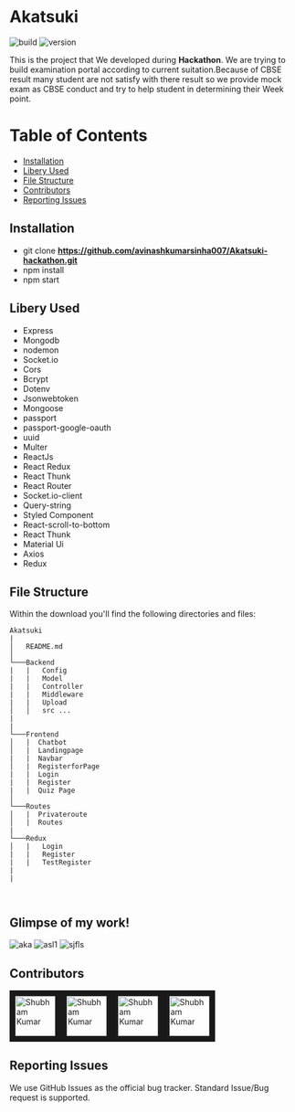 # Akatsuki

![build](https://img.shields.io/travis/USER/REPO.svg) ![version](https://img.shields.io/badge/version-1.0.0-blue.svg)  
<!--- ![Product Presentation Image](public/cover.png) --> 
This is the project that We developed  during **Hackathon**. We are trying to build examination portal according to current suitation.Because of CBSE result many student are not satisfy with there result so we provide mock exam as CBSE conduct and try to help student in determining their Week point.

# Table of Contents

* [Installation](#installation)
* [Libery Used](#libery-used)
* [File Structure](#file-structure)
* [Contributors](#contributors)
* [Reporting Issues](#reporting-issues)


## Installation

* git clone **https://github.com/avinashkumarsinha007/Akatsuki-hackathon.git** 
* npm install
* npm start

## Libery Used

* Express
* Mongodb
* nodemon
* Socket.io
* Cors
* Bcrypt
* Dotenv
* Jsonwebtoken
* Mongoose
* passport
* passport-google-oauth
* uuid
* Multer
* ReactJs
* React Redux
* React Thunk
* React Router
* Socket.io-client
* Query-string
* Styled Component
* React-scroll-to-bottom
* React Thunk
* Material Ui
* Axios
* Redux


## File Structure

Within the download you'll find the following directories and files:

```
Akatsuki
|
│   README.md 
│
└───Backend
|   |   Config
|   |   Model
|   |   Controller
|   |   Middleware
|   |   Upload
│   │   src ...
|
|
└───Frontend
│   |  Chatbot
│   |  Landingpage
|   |  Navbar
│   |  RegisterforPage
|   |  Login
|   |  Register
|   |  Quiz Page
│ 
└───Routes
│   |  Privateroute
│   |  Routes
|    
└───Redux 
│   |   Login
|   |   Register
|   |   TestRegister
|     
|   
    


```  

## Glimpse of my work!
![aka](https://user-images.githubusercontent.com/34106521/128633878-a86d79da-6bdc-42ac-835b-09651f776828.PNG)
![asl1](https://user-images.githubusercontent.com/34106521/128633880-16062772-8cc0-4406-b33a-0c63c6760dc9.PNG)
![sjfls](https://user-images.githubusercontent.com/34106521/128633895-7b6fa653-45cc-42aa-bd4b-6b043704077a.PNG)




## Contributors

<a href="../../../../shubham007kumar" target="_blank"><img src="https://avatars1.githubusercontent.com/u/34106521?s=460&v=4" alt="Shubham Kumar" width="70" height="70" border="10" /></a><a href="../../../../JagratiPanchal" target="_blank"><img src="https://avatars.githubusercontent.com/u/77038745?v=4" alt="Shubham Kumar" width="70" height="70" border="10" /></a><a href="../../../../avinashkumarsinha007" target="_blank"><img src="https://avatars.githubusercontent.com/u/30003761?v=4" alt="Shubham Kumar" width="70" height="70" border="10" /></a><a href="../../../../prashantvengala" target="_blank"><img src="https://avatars.githubusercontent.com/u/77038770?v=4" alt="Shubham Kumar" width="70" height="70" border="10" /></a>


## Reporting Issues

We use GitHub Issues as the official bug tracker. Standard Issue/Bug request is supported.
